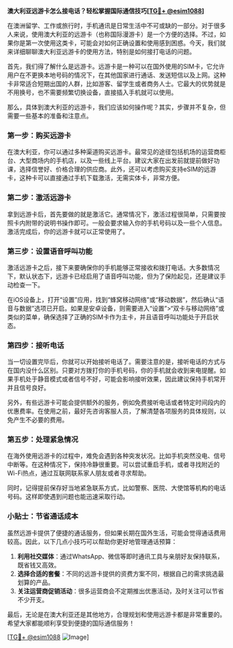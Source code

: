 **澳大利亚远游卡怎么接电话？轻松掌握国际通信技巧[[TG💪+ @esim1088](https://t.me/s/esim1088)]**

在澳洲留学、工作或旅行时，手机通讯是日常生活中不可或缺的一部分。对于很多人来说，使用澳大利亚的远游卡（也称国际漫游卡）是一个方便的选择。不过，如果你是第一次使用这类卡，可能会对如何正确设置和使用感到困惑。今天，我们就来详细聊聊澳大利亚远游卡的使用方法，特别是如何接打电话的问题。

首先，我们得了解什么是远游卡。远游卡是一种可以在国外使用的SIM卡，它允许用户在不更换本地号码的情况下，在其他国家进行通话、发送短信以及上网。这种卡非常适合短期出国的人群，比如游客、留学生或者商务人士。它最大的优势就是不用换号，也不需要频繁切换设备，直接插入手机就可以使用。

那么，具体到澳大利亚的远游卡，我们应该如何操作呢？其实，步骤并不复杂，但需要一些基本的准备和注意点。

### 第一步：购买远游卡

在澳大利亚，你可以通过多种渠道购买远游卡。最常见的途径包括机场的运营商柜台、大型商场内的手机店，以及一些线上平台。建议大家在出发前就提前做好功课，选择信誉好、价格合理的供应商。此外，还可以考虑购买支持eSIM的远游卡，这种卡可以直接通过手机下载激活，无需实体卡，非常方便。

### 第二步：激活远游卡

拿到远游卡后，首先要做的就是激活它。通常情况下，激活过程很简单，只需要按照卡内附带的说明书操作即可。一般会要求输入你的手机号码以及一些个人信息。激活完成后，你的远游卡就可以正常使用了。

### 第三步：设置语音呼叫功能

激活远游卡之后，接下来要确保你的手机能够正常接收和拨打电话。大多数情况下，默认状态下，远游卡已经启用了语音呼叫功能，但为了保险起见，还是建议手动检查一下。

在iOS设备上，打开“设置”应用，找到“蜂窝移动网络”或“移动数据”，然后确认“语音与数据”选项已开启。如果是安卓设备，则需要进入“设置”>“双卡与移动网络”或类似的菜单，确保选择了正确的SIM卡作为主卡，并且语音呼叫功能处于开启状态。

### 第四步：接听电话

当一切设置完毕后，你就可以开始接听电话了。需要注意的是，接听电话的方式与在国内没什么区别。只要对方拨打你的手机号码，你的手机就会收到来电提醒。如果手机处于静音模式或者信号不好，可能会影响接听效果，因此建议保持手机常开并且信号良好。

另外，有些远游卡可能会提供额外的服务，例如免费接听电话或者特定时间段内的优惠费率。在使用之前，最好先咨询客服人员，了解清楚各项服务的具体规则，以免产生不必要的费用。

### 第五步：处理紧急情况

在海外使用远游卡的过程中，难免会遇到各种突发状况。比如手机突然没电、信号中断等。在这种情况下，保持冷静很重要。可以尝试重启手机，或者寻找附近的Wi-Fi热点，通过互联网联系家人朋友或者寻求帮助。

同时，记得提前保存好当地紧急联系方式，比如警察、医院、大使馆等机构的电话号码。这样即使遇到问题也能迅速采取行动。

### 小贴士：节省通话成本

虽然远游卡提供了便捷的通话服务，但如果长期在国外生活，可能会觉得通话费用较高。因此，以下几点小技巧可以帮助你更好地管理通话预算：

1. **利用社交媒体**：通过WhatsApp、微信等即时通讯工具与亲朋好友保持联系，既省钱又高效。
2. **选择合适的套餐**：不同的远游卡提供的资费方案不同，根据自己的需求挑选最划算的产品。
3. **关注运营商促销活动**：很多运营商会不定期推出优惠活动，及时关注可以节省不少开支。

最后，无论是在澳大利亚还是其他地方，合理规划和使用远游卡都是非常重要的。希望大家都能顺利享受到便捷的国际通信服务！

[[TG💪+ @esim1088](https://t.me/s/esim1088) ![Image](https://i.postimg.cc/4NQfJmqS/Snipaste-2025-05-13-00-14-12.png)]